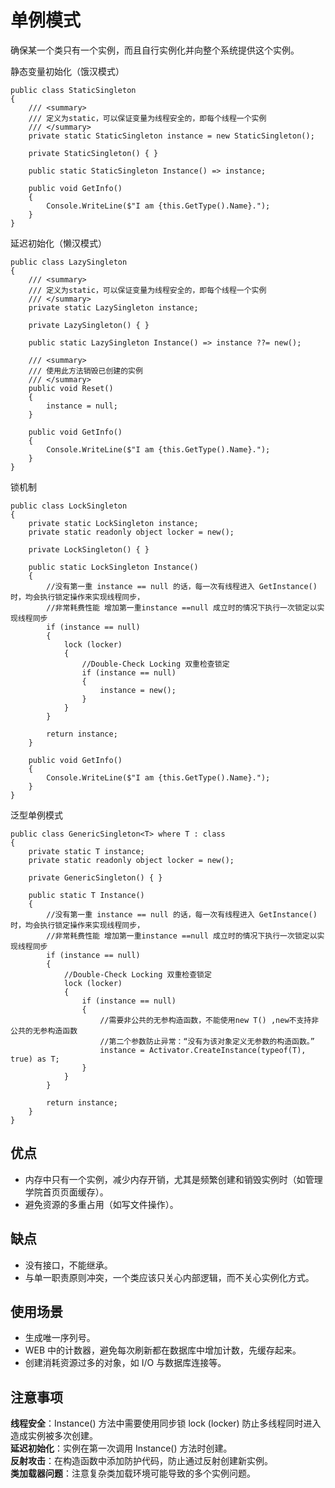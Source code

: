 ﻿# 单例模式
确保某一个类只有一个实例，而且自行实例化并向整个系统提供这个实例。

静态变量初始化（饿汉模式）
```
public class StaticSingleton
{
    /// <summary>
    /// 定义为static，可以保证变量为线程安全的，即每个线程一个实例
    /// </summary>
    private static StaticSingleton instance = new StaticSingleton();

    private StaticSingleton() { }

    public static StaticSingleton Instance() => instance;

    public void GetInfo()
    {
        Console.WriteLine($"I am {this.GetType().Name}.");
    }
}
```

延迟初始化（懒汉模式）
```
public class LazySingleton
{
    /// <summary>
    /// 定义为static，可以保证变量为线程安全的，即每个线程一个实例
    /// </summary>
    private static LazySingleton instance;

    private LazySingleton() { }

    public static LazySingleton Instance() => instance ??= new();

    /// <summary>
    /// 使用此方法销毁已创建的实例
    /// </summary>
    public void Reset()
    {
        instance = null;
    }

    public void GetInfo()
    {
        Console.WriteLine($"I am {this.GetType().Name}.");
    }
}
```

锁机制
```
public class LockSingleton
{
    private static LockSingleton instance;
    private static readonly object locker = new();

    private LockSingleton() { }

    public static LockSingleton Instance()
    {
        //没有第一重 instance == null 的话，每一次有线程进入 GetInstance()时，均会执行锁定操作来实现线程同步，
        //非常耗费性能 增加第一重instance ==null 成立时的情况下执行一次锁定以实现线程同步
        if (instance == null)
        {
            lock (locker)
            {
                //Double-Check Locking 双重检查锁定
                if (instance == null)
                {
                    instance = new();
                }
            }
        }

        return instance;
    }

    public void GetInfo()
    {
        Console.WriteLine($"I am {this.GetType().Name}.");
    }
}
```

泛型单例模式
```
public class GenericSingleton<T> where T : class
{
    private static T instance;
    private static readonly object locker = new();

    private GenericSingleton() { }

    public static T Instance()
    {
        //没有第一重 instance == null 的话，每一次有线程进入 GetInstance()时，均会执行锁定操作来实现线程同步，
        //非常耗费性能 增加第一重instance ==null 成立时的情况下执行一次锁定以实现线程同步
        if (instance == null)
        {
            //Double-Check Locking 双重检查锁定
            lock (locker)
            {
                if (instance == null)
                {
                    //需要非公共的无参构造函数，不能使用new T() ,new不支持非公共的无参构造函数 
                    //第二个参数防止异常：“没有为该对象定义无参数的构造函数。”
                    instance = Activator.CreateInstance(typeof(T), true) as T;
                }
            }
        }

        return instance;
    }
}
```

## 优点
- 内存中只有一个实例，减少内存开销，尤其是频繁创建和销毁实例时（如管理学院首页页面缓存）。
- 避免资源的多重占用（如写文件操作）。

## 缺点
- 没有接口，不能继承。
- 与单一职责原则冲突，一个类应该只关心内部逻辑，而不关心实例化方式。

## 使用场景
- 生成唯一序列号。
- WEB 中的计数器，避免每次刷新都在数据库中增加计数，先缓存起来。
- 创建消耗资源过多的对象，如 I/O 与数据库连接等。

## 注意事项
**线程安全**：Instance() 方法中需要使用同步锁 lock (locker) 防止多线程同时进入造成实例被多次创建。  
**延迟初始化**：实例在第一次调用 Instance() 方法时创建。  
**反射攻击**：在构造函数中添加防护代码，防止通过反射创建新实例。  
**类加载器问题**：注意复杂类加载环境可能导致的多个实例问题。